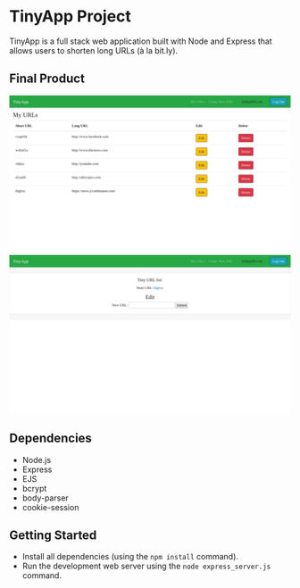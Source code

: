 # TinyApp Project

TinyApp is a full stack web application built with Node and Express that allows users to shorten long URLs (à la bit.ly).

## Final Product

!["Screenshot of the URLs page"](https://github.com/hildakh/tinyapp/blob/master/docs/urls.jpeg?raw=true)
!["Screenshot of the Edit page"](https://github.com/hildakh/tinyapp/blob/master/docs/editpage.jpeg?raw=true)

## Dependencies

- Node.js
- Express
- EJS
- bcrypt
- body-parser
- cookie-session

## Getting Started

- Install all dependencies (using the `npm install` command).
- Run the development web server using the `node express_server.js` command.



